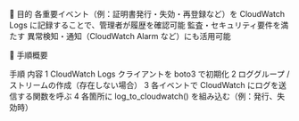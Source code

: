 🔧 目的
各重要イベント（例：証明書発行・失効・再登録など）を CloudWatch Logs に記録することで、管理者が履歴を確認可能
監査・セキュリティ要件を満たす
異常検知・通知（CloudWatch Alarm など）にも活用可能

🧱 手順概要

手順	内容
1	CloudWatch Logs クライアントを boto3 で初期化
2	ロググループ / ストリームの作成（存在しない場合）
3	各イベントで CloudWatch にログを送信する関数を呼ぶ
4	各箇所に log_to_cloudwatch() を組み込む（例：発行、失効時）